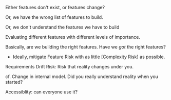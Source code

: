 
Either features don't exist, or features change?


Or, we have the wrong list of features to build.

Or, we don't understand the features we have to build

Evaluating different features with different levels of importance.

Basically, are we building the right features.  Have we _got_ the right features?

- Ideally, mitigate Feature Risk with as little [Complexity Risk] as possible.


Requirements Drift Risk:  Risk that reality changes under you.


cf.  Change in internal model.  Did you really understand reality when you started?

Accessiblity: can everyone use it?
